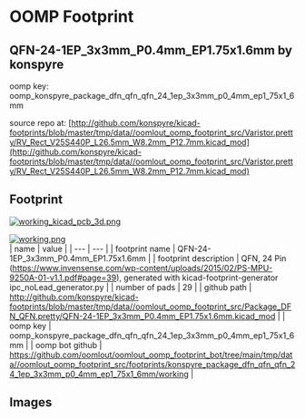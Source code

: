 # OOMP Footprint  
## QFN-24-1EP_3x3mm_P0.4mm_EP1.75x1.6mm  by konspyre  
  
oomp key: oomp_konspyre_package_dfn_qfn_qfn_24_1ep_3x3mm_p0_4mm_ep1_75x1_6mm  
  
source repo at: [http://github.com/konspyre/kicad-footprints/blob/master/tmp/data//oomlout_oomp_footprint_src/Varistor.pretty/RV_Rect_V25S440P_L26.5mm_W8.2mm_P12.7mm.kicad_mod](http://github.com/konspyre/kicad-footprints/blob/master/tmp/data//oomlout_oomp_footprint_src/Varistor.pretty/RV_Rect_V25S440P_L26.5mm_W8.2mm_P12.7mm.kicad_mod)  
## Footprint  
  
[![working_kicad_pcb_3d.png](working_kicad_pcb_3d_600.png)](working_kicad_pcb_3d.png)  
  
[![working.png](working_600.png)](working.png)  
| name | value | 
| --- | --- | 
| footprint name | QFN-24-1EP_3x3mm_P0.4mm_EP1.75x1.6mm | 
| footprint description | QFN, 24 Pin (https://www.invensense.com/wp-content/uploads/2015/02/PS-MPU-9250A-01-v1.1.pdf#page=39), generated with kicad-footprint-generator ipc_noLead_generator.py | 
| number of pads | 29 | 
| github path | http://github.com/konspyre/kicad-footprints/blob/master/tmp/data//oomlout_oomp_footprint_src/Package_DFN_QFN.pretty/QFN-24-1EP_3x3mm_P0.4mm_EP1.75x1.6mm.kicad_mod | 
| oomp key | oomp_konspyre_package_dfn_qfn_qfn_24_1ep_3x3mm_p0_4mm_ep1_75x1_6mm | 
| oomp bot github | https://github.com/oomlout/oomlout_oomp_footprint_bot/tree/main/tmp/data//oomlout_oomp_footprint_src/footprints/konspyre_package_dfn_qfn_qfn_24_1ep_3x3mm_p0_4mm_ep1_75x1_6mm/working | 
## Images  

